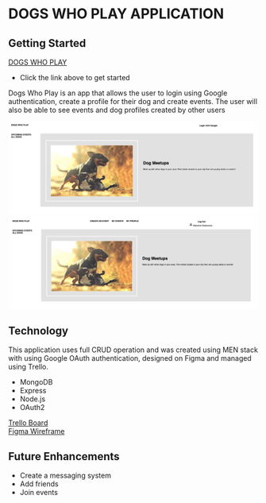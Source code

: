 # DOGS WHO PLAY APPLICATION

## Getting Started
[DOGS WHO PLAY](https://dogs-who-play.herokuapp.com/dogs)
- Click the link above to get started

Dogs Who Play is an app that allows the user to login using Google authentication, create a profile for their dog and create events. The user will also be able to see events and dog profiles created by other users

![](/public/images/login.png)
![](/public/images/logout.png)

## Technology
This application uses full CRUD operation and was created using MEN stack with using Google OAuth authentication, designed on Figma and managed using Trello.

- MongoDB
- Express
- Node.js
- OAuth2

[Trello Board](https://trello.com/b/Y0n3JZ4Y/dogs-who-play-app)\
[Figma Wireframe](https://www.figma.com/file/FOQiglntOMnVkEtBf5uSVO/Dogs-Who-Play-App?node-id=77%3A432)

## Future Enhancements
- Create a messaging system
- Add friends 
- Join events

